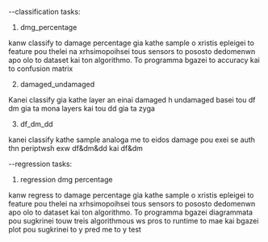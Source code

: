 --classification tasks:

1) dmg_percentage

kanw classify to damage percentage gia kathe sample
o xristis epleigei to feature pou thelei na xrhsimopoihsei tous sensors to pososto dedomenwn apo olo to dataset kai ton algorithmo.
To programma bgazei to accuracy kai to confusion matrix

2) damaged_undamaged

Kanei classify gia kathe layer an einai damaged h undamaged basei tou df dm gia ta mona layers kai tou dd gia ta zyga

3) df_dm_dd

kanei classify kathe sample analoga me to eidos damage pou exei se auth thn periptwsh exw df&dm&dd kai df&dm 

--regression tasks:

1) regression dmg percentage

kanw regress to damage percentage gia kathe sample
o xristis epleigei to feature pou thelei na xrhsimopoihsei tous sensors to pososto dedomenwn apo olo to dataset kai ton algorithmo.
To programma bgazei diagrammata pou sugkrinei touw treis algorithmous ws pros to runtime to mae kai bgazei plot pou sugkrinei to y pred me to y test

